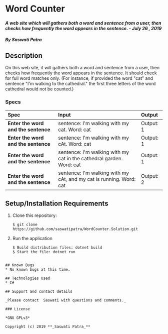 # Word Counter

#### _A web site which will gathers both a word and sentence from a user, then checks how frequently the word appears in the sentence. - July 26 , 2019_

#### _By **Saswati Patra**_

## Description

On this web site, it will gathers both a word and sentence from a user, then checks how frequently the word appears in the sentence. It should check for full word matches only. (For instance, if provided the word "cat" and sentence "I'm walking to the cathedral." the first three letters of the word cathedral would not be counted.)

### Specs
| Spec | Input | Output |
| :-------------     | :------------- | :------------- |
| **Enter the word and the sentence** | sentence: I'm walking with my cat. Word: cat | Output: 1|
| **Enter the word and the sentence** |sentence: I'm walking with my cAt. Word: cat  | Output: 1|
| **Enter the word and the sentence** |sentence: I'm walking with my cat in the cathedral garden. Word: cat  | Output: 1|
| **Enter the word and the sentence** |sentence: I'm walking with my cAt, and my cat is running. Word: cat  | Output: 2|

## Setup/Installation Requirements

1. Clone this repository:
    ```
    $ git clone https://github.com/saswatipatra/WordCounter.Solution.git
    ```
2. Run the application
    ```
    $ Build distribution files: dotnet build
    $ Start the file: dotnet run
  ```

## Known Bugs
* No known bugs at this time.

## Technologies Used
* C#

## Support and contact details

_Please contact  Saswati with questions and comments._

### License

*GNU GPLv3*

Copyright (c) 2019 **_Saswati Patra_**
